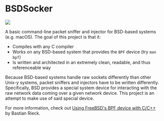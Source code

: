 # BSDSocker
![](https://img.shields.io/badge/project%20status-on%20hold-orange.svg)

A basic command-line packet sniffer and injector for BSD-based systems (e.g.
macOS). The goal of this project is that it:

- Compiles with any C compiler
- Works on any BSD-based system that provides the `BPF` device (try `man bpf`)
- Is written and architected in an extremely clean, readable, and thus
  referenceable way

Because BSD-based systems handle raw sockets differently than other Unix-y
systems, packet sniffers and injectors have to be written differently.
Specifically, BSD provides a special system device for interacting with the raw
network data coming over a given network device. This project is an attempt to
make use of said special device.

For more information, check out
[Using FreeBSD's BPF device with C/C++](http://bastian.rieck.ru/howtos/bpf/) by
Bastian Rieck.

